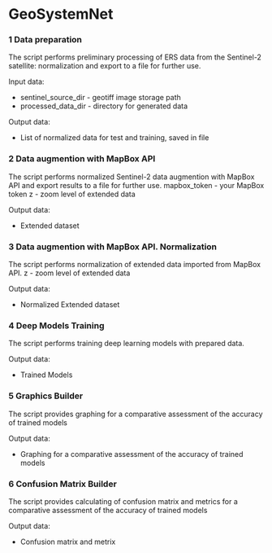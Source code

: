 # GeoSystemNet

### 1 Data preparation
The script performs preliminary processing of ERS data from the Sentinel-2 satellite: normalization and export to a file for further use.

Input data:
* sentinel_source_dir - geotiff image storage path 
* processed_data_dir - directory for generated data

Output data:
* List of normalized data for test and training, saved in file

### 2 Data augmention with MapBox API
The script performs normalized Sentinel-2 data augmention with MapBox API and export results to a file for further use.
mapbox_token - your MapBox token
z - zoom level of extended data

Output data:
* Extended dataset

### 3 Data augmention with MapBox API. Normalization
The script performs normalization of extended data imported from MapBox API.
z - zoom level of extended data

Output data:
* Normalized Extended dataset

### 4 Deep Models Training
The script performs training deep learning models with prepared data.

Output data:
* Trained Models

### 5 Graphics Builder
The script provides graphing for a comparative assessment of the accuracy of trained models

Output data:
* Graphing for a comparative assessment of the accuracy of trained models

### 6 Confusion Matrix Builder
The script provides calculating of confusion matrix and metrics for a comparative assessment of the accuracy of trained models

Output data:
* Confusion matrix and metrix
